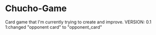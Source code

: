 # Chucho-Game
Card game that I'm currently trying to create and improve. VERSION: 0.1
1:changed "opponent card" to "opponent_card"
